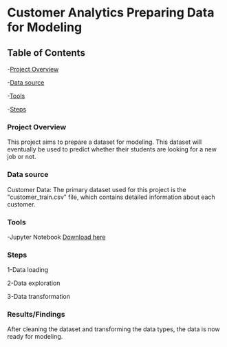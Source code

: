 # Customer Analytics Preparing Data for Modeling

## Table of Contents

 -[Project Overview](#Project-Overview)
 
 -[Data source](#Data-source)
 
 -[Tools](#Tools)
 
 -[Steps](#Steps)
 
### Project Overview

This project aims to prepare a dataset for modeling. This dataset will eventually be used to predict whether their students are looking for a new job or not.

### Data source 

Customer Data: The primary dataset used for this project is the "customer_train.csv" file, which contains detailed information about each customer.

### Tools

-Jupyter Notebook [Download here](https://www.anaconda.com/download/)

### Steps

1-Data loading

2-Data exploration

3-Data transformation



### Results/Findings

After cleaning the dataset and transforming the data types, the data is now ready for modeling.
